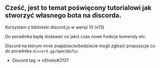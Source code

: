 ## Cześć, jest to temat poświęcony tutorialowi jak stworzyć własnego bota na discorda.

Korzystam z biblioteki discord.js w wersji 13 (v13)

Do poradnika będę dodawać co jakiś czas nowe funkcje komendy etc.

Discord na którym mnie znajdziecie/bedziecie mogli zgłosić propozycje co do poradnika `discord.gg/GpmCdQuTyc`
- Discord tag -> xShoko#2137
